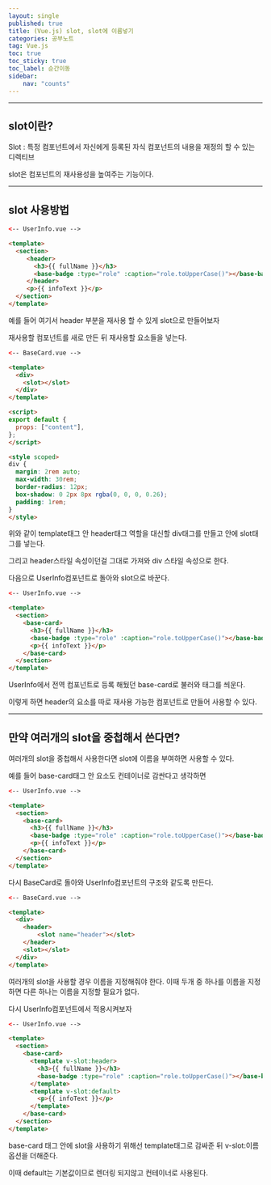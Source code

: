 ```yaml
---
layout: single
published: true
title: (Vue.js) slot, slot에 이름넣기
categories: 공부노트
tag: Vue.js
toc: true
toc_sticky: true
toc_label: 순간이동
sidebar:
    nav: "counts"
---
```


- - -
## slot이란?

Slot : 특정 컴포넌트에서 자신에게 등록된 자식 컴포넌트의 내용을 재정의 할 수 있는 디렉티브

slot은 컴포넌트의 재사용성을 높여주는 기능이다.

- - -
## slot 사용방법

```html
<-- UserInfo.vue -->

<template>
  <section>
     <header>
       <h3>{{ fullName }}</h3>
       <base-badge :type="role" :caption="role.toUpperCase()"></base-badge>
     </header>
     <p>{{ infoText }}</p>
  </section>
</template>
```
예를 들어 여기서 header 부분을 재사용 할 수 있게 slot으로 만들어보자

재사용할 컴포넌트를 새로 만든 뒤 재사용할 요소들을 넣는다.
```html
<-- BaseCard.vue -->

<template>
  <div>
    <slot></slot>
  </div>
</template>

<script>
export default {
  props: ["content"],
};
</script>

<style scoped>
div {
  margin: 2rem auto;
  max-width: 30rem;
  border-radius: 12px;
  box-shadow: 0 2px 8px rgba(0, 0, 0, 0.26);
  padding: 1rem;
}
</style>
```

위와 같이 template태그 안 header태그 역할을 대신할 div태그를 만들고 안에 slot태그를 넣는다.

그리고 header스타일 속성이던걸 그대로 가져와 div 스타일 속성으로 한다.

다음으로 UserInfo컴포넌트로 돌아와 slot으로 바꾼다.
```html
<-- UserInfo.vue -->

<template>
  <section>
    <base-card>
      <h3>{{ fullName }}</h3>
      <base-badge :type="role" :caption="role.toUpperCase()"></base-badge>
      <p>{{ infoText }}</p>
    </base-card>
  </section>
</template>
```
UserInfo에서 전역 컴포넌트로 등록 해뒀던 base-card로 불러와 태그를 씌운다.

이렇게 하면 header의 요소를 따로 재사용 가능한 컴포넌트로 만들어 사용할 수 있다.

- - -
## 만약 여러개의 slot을 중첩해서 쓴다면?

여러개의 slot을 중첩해서 사용한다면 slot에 이름을 부여하면 사용할 수 있다.

예를 들어 base-card태그 안 요소도 컨테이너로 감싼다고 생각하면
```html
<-- UserInfo.vue -->

<template>
  <section>
    <base-card>
      <h3>{{ fullName }}</h3>
      <base-badge :type="role" :caption="role.toUpperCase()"></base-badge>
      <p>{{ infoText }}</p>
    </base-card>
  </section>
</template>
```

다시 BaseCard로 돌아와 UserInfo컴포넌트의 구조와 같도록 만든다.
```html
<-- BaseCard.vue -->

<template>
  <div>
    <header>
        <slot name="header"></slot>
    </header>
    <slot></slot>
  </div>
</template>
```

여러개의 slot을 사용할 경우 이름을 지정해줘야 한다. 이때 두개 중 하나를 이름을 지정하면 다른 하나는 이름을 지정할 필요가 없다.

다시 UserInfo컴포넌트에서 적용시켜보자
```html
<-- UserInfo.vue -->

<template>
  <section>
    <base-card>
      <template v-slot:header>
        <h3>{{ fullName }}</h3>
        <base-badge :type="role" :caption="role.toUpperCase()"></base-badge>
      </template>
      <template v-slot:default>
        <p>{{ infoText }}</p>
      </template>
    </base-card>
  </section>
</template>
```
base-card 태그 안에 slot을 사용하기 위해선 template태그로 감싸준 뒤 v-slot:이름 옵션을 더해준다.

이때 default는 기본값이므로 렌더링 되지않고 컨테이너로 사용된다.

